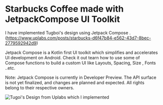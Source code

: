 # Starbucks Coffee made with JetpackCompose UI Toolkit
I have implemented Tugboi's design using Jetpack Compose . (https://www.uplabs.com/posts/starbucks-d6f47b84-e562-43d7-8bec-2779592942d9) 

Jetpack Compose is a Kotlin first UI toolkit which simplifies and accelerates UI development on Android.
Check it out tearn how to use some of Compose functions to build a custom UI like Layouts, Spacing, Size , Fonts ..etc.

Note: Jetpack Compose is currently in Developer Preview. The API surface is not yet finalized, and changes are planned and expected.
All rights belong to their respective owners.

![Tugoi's Design from Uplabs which I implemented](https://github.com/nickyrabit/StarbucksCoffeeJetpackComposeUI/blob/master/previeow.png)
